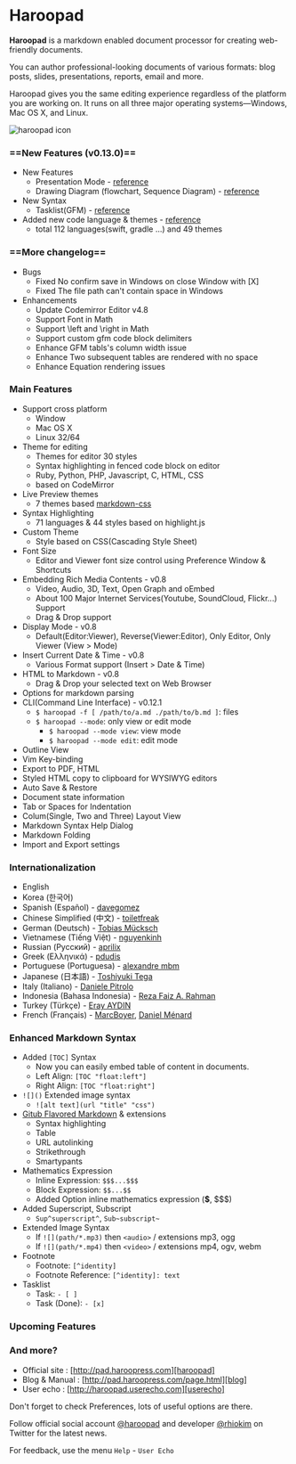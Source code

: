 # Haroopad

**Haroopad** is a markdown enabled document processor for creating web-friendly documents.

You can author professional-looking documents of various formats: blog posts, slides, presentations, reports, email and more.

Haroopad gives you the same editing experience regardless of the platform you are working on. It runs on all three major operating systems—Windows, Mac OS X, and Linux.

![haroopad icon](http://pad.haroopress.com/assets/images/logo-small.png)

### ==New Features (v0.13.0)==

* New Features
  - Presentation Mode - [reference](http://pad.haroopress.com/page.html?f=how-to-write-presentation)
  - Drawing Diagram (flowchart, Sequence Diagram) - [reference](http://pad.haroopress.com/page.html?f=how-to-draw-diagram)
* New Syntax
  - Tasklist(GFM) - [reference](http://pad.haroopress.com/page.html?f=how-to-manage-tasklist)
* Added new code language & themes - [reference](http://pad.haroopress.com/page.html?f=how-to-write-fenced-code-block)
  - total 112 languages(swift, gradle ...) and 49 themes

### ==More changelog==

* Bugs
  - Fixed No confirm save in Windows on close Window with [X]
  - Fixed The file path can't contain space in Windows
* Enhancements
  - Update Codemirror Editor v4.8
  - Support Font in Math
  - Support \left and \right in Math
  - Support custom gfm code block delimiters
  - Enhance GFM tabls's column width issue
  - Enhance Two subsequent tables are rendered with no space
  - Enhance Equation rendering issues 

### Main Features

* Support cross platform
  - Window
  - Mac OS X
  - Linux 32/64
* Theme for editing
  - Themes for editor 30 styles 
  - Syntax highlighting in fenced code block on editor
  - Ruby, Python, PHP, Javascript, C, HTML, CSS
  - based on CodeMirror
* Live Preview themes
  - 7 themes based [markdown-css](https://github.com/rhiokim/markdown-css)
* Syntax Highlighting
  - 71 languages & 44 styles based on highlight.js
* Custom Theme
  - Style based on CSS(Cascading Style Sheet)
* Font Size
  - Editor and Viewer font size control using Preference Window & Shortcuts
* Embedding Rich Media Contents - v0.8
  - Video, Audio, 3D, Text, Open Graph and oEmbed
  - About 100 Major Internet Services(Youtube, SoundCloud, Flickr...) Support
  - Drag & Drop support
* Display Mode - v0.8
  - Default(Editor:Viewer), Reverse(Viewer:Editor), Only Editor, Only Viewer (View > Mode)
* Insert Current Date & Time - v0.8
  - Various Format support (Insert > Date & Time)
* HTML to Markdown - v0.8
  - Drag & Drop your selected text on Web Browser
* Options for markdown parsing
* CLI(Command Line Interface) - v0.12.1
  - `$ haroopad -f [ /path/to/a.md ./path/to/b.md ]`: files
  - `$ haroopad --mode`: only view or edit mode
    + `$ haroopad --mode view`: view mode
    + `$ haroopad --mode edit`: edit mode
* Outline View
* Vim Key-binding
* Export to PDF, HTML
* Styled HTML copy to clipboard for WYSIWYG editors
* Auto Save & Restore
* Document state information
* Tab or Spaces for Indentation
* Colum(Single, Two and Three) Layout View
* Markdown Syntax Help Dialog
* Markdown Folding
* Import and Export settings

### Internationalization

- English
- Korea (한국어)
- Spanish (Español) - [davegomez](https://github.com/davegomez)
- Chinese Simplified (中文) - [toiletfreak](https://github.com/toiletfreak)
- German (Deutsch) - [Tobias Mücksch](https://github.com/tobiasmuecksch)
- Vietnamese (Tiếng Việt) - [nguyenkinh](https://github.com/nguyenkinh)
- Russian (Русский) - [aprilix](https://github.com/aprilix)
- Greek (Ελληνικά) - [pdudis](https://github.com/pdudis)
- Portuguese (Portuguesa) - [alexandre mbm](https://github.com/alexandre-mbm)
- Japanese (日本語) - [Toshiyuki Tega](https://github.com/Toshiyuki-Tega)
- Italy (Italiano) - [Daniele Pitrolo](https://github.com/Zeriuno)
- Indonesia (Bahasa Indonesia) - [Reza Faiz A. Rahman](https://github.com/rezafaizarahman)
- Turkey  (Türkçe) - [Eray AYDIN](https://github.com/erayaydin)
- French (Français) - [MarcBoyer](https://github.com/MarcBoyer), [Daniel Ménard](https://github.com/daniel-menard)

### Enhanced Markdown Syntax

* Added `[TOC]` Syntax
  - Now you can easily embed table of content in documents.
  - Left Align: `[TOC "float:left"]`
  - Right Align: `[TOC "float:right"]`
* `![]()` Extended image syntax
  - `![alt text](url "title" "css")`
* [Gitub Flavored Markdown](http://github.github.com/github-flavored-markdown/) & extensions
  - Syntax highlighting
  - Table
  - URL autolinking
  - Strikethrough
  - Smartypants
* Mathematics Expression
  - Inline Expression: `$$$...$$$`
  - Block Expression: `$$...$$`
  - Added Option inline mathematics expression (**$**, $$$) 
* Added Superscript, Subscript
  - `Sup^superscript^`, `Sub~subscript~`
* Extended Image Syntax
  - If `![](path/*.mp3)` then `<audio>` / extensions mp3, ogg
  - If `![](path/*.mp4)` then `<video>` / extensions mp4, ogv, webm
* Footnote
  - Footnote: `[^identity]`
  - Footnote Reference: `[^identity]: text`
* Tasklist
  - Task: `- [ ]`
  - Task (Done): `- [x]`

### Upcoming Features

### And more?

* Official site : [http://pad.haroopress.com][haroopad]
* Blog & Manual : [http://pad.haroopress.com/page.html][blog]
* User echo : [http://haroopad.userecho.com][userecho]

Don't forget to check Preferences, lots of useful options are there.

Follow official social account [@haroopad](https://twitter.com/haroopad) and developer [@rhiokim](https://twitter.com/rhiokim) on Twitter for the latest news.

For feedback, use the menu `Help` - `User Echo`

[haroopad]: http://pad.haroopress.com
[blog]: http://pad.haroopress.com/page.html
[userecho]: http://haroopad.userecho.com